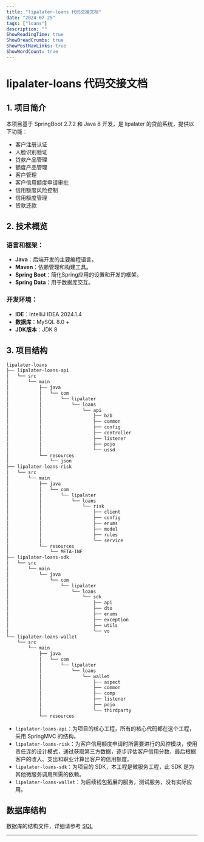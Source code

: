 ```yaml
---
title: "lipalater-loans 代码交接文档"
date: "2024-07-25"
tags: ["loans"]
description: ""
ShowReadingTime: true
ShowBreadCrumbs: true
ShowPostNavLinks: true
ShowWordCount: true 
---
```


# lipalater-loans 代码交接文档

## 1. 项目简介

本项目基于 SpringBoot 2.7.2 和 Java 8 开发，是 lipalater 的贷前系统，提供以下功能：
 - 客户注册认证
 - 人脸识别验证
 - 贷款产品管理
 - 额度产品管理
 - 客户管理
 - 客户信用额度申请审批
 - 信用额度风险控制
 - 信用额度管理
 - 贷款还款

## 2. 技术概览

### 语言和框架：
- **Java**：后端开发的主要编程语言。
- **Maven**：依赖管理和构建工具。
- **Spring Boot**：简化Spring应用的设置和开发的框架。
- **Spring Data**：用于数据库交互。

### 开发环境：
- **IDE**：IntelliJ IDEA 2024.1.4
- **数据库**：MySQL 8.0 +
- **JDK版本**：JDK 8

## 3. 项目结构

```css
lipalater-loans
├── lipalater-loans-api
│   └── src
│       └── main
│           ├── java
│           │   └── com
│           │       └── lipalater
│           │           └── loans
│           │               └── api
│           │                   ├── b2b
│           │                   ├── common
│           │                   ├── config
│           │                   ├── controller
│           │                   ├── listener
│           │                   ├── pojo
│           │                   └── ussd
│           └── resources
│               └── json
├── lipalater-loans-risk
│   └── src
│       └── main
│           ├── java
│           │   └── com
│           │       └── lipalater
│           │           └── loans
│           │               └── risk
│           │                   ├── client
│           │                   ├── config
│           │                   ├── enums
│           │                   ├── model
│           │                   ├── rules
│           │                   └── service
│           └── resources
│               └── META-INF
├── lipalater-loans-sdk
│   └── src
│       └── main
│           └── java
│               └── com
│                   └── lipalater
│                       └── loans
│                           └── sdk
│                               ├── api
│                               ├── dto
│                               ├── enums
│                               ├── exception
│                               ├── utils
│                               └── vo
└── lipalater-loans-wallet
    └── src
        └── main
            ├── java
            │   └── com
            │       └── lipalater
            │           └── loans
            │               └── wallet
            │                   ├── aspect
            │                   ├── common
            │                   ├── comp
            │                   ├── listener
            │                   ├── pojo
            │                   └── thirdparty
            └── resources
```

 - `lipalater-loans-api`：为项目的核心工程，所有的核心代码都在这个工程，采用 SpringMVC 的结构。
 - `lipalater-loans-risk`：为客户信用额度申请时所需要进行的风控模块，使用责任连的设计模式，通过获取第三方数据，逐步评估客户信用分数，最后根据客户的收入、支出和职业计算出客户的信用额度。
 - `lipalater-loans-sdk`：为项目的 SDK，本工程是微服务工程，此 SDK 是为其他微服务调用所需的依赖。
 - `lipalater-loans-wallet`：为后续钱包拓展的服务，测试服务，没有实际应用。

## 数据库结构

数据库的结构文件，详细请参考 [SQL](https://cdn.jsdelivr.net/gh/NileTradeX/NileTradeX.github.io@master/static/sql/lipalater_loans.sql)

------

